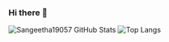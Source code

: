 ### Hi there 👋

<!--
**Sangeetha19057/Sangeetha19057** is a ✨ _special_ ✨ repository because its `README.md` (this file) appears on your GitHub profile.

Here are some ideas to get you started:

- 🔭 I’m currently working on ...
- 🌱 I’m currently learning ...
- 👯 I’m looking to collaborate on ...
- 🤔 I’m looking for help with ...
- 💬 Ask me about ...
- 📫 How to reach me: ...
- 😄 Pronouns: ...
- ⚡ Fun fact: ...
-->
<!-- Github Stats for repos -->
![Sangeetha19057 GitHub Stats](https://github-readme-stats.vercel.app/api?username=Sangeetha19057&theme=dark&show_icons=true&count_private=true)
![Top Langs](https://github-readme-stats.vercel.app/api/top-langs/?username=Sangeetha19057&theme=dark)

